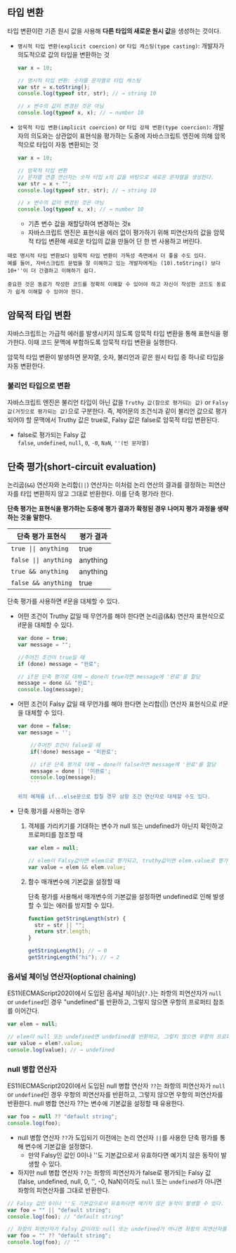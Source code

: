## 타입 변환

타입 변환이란 기존 원시 값을 사용해 **다른 타입의 새로운 원시 값**을 생성하는 것이다.

- `명시적 타입 변환(explicit coercion)` or `타입 캐스팅(type casting)`: 개발자가 의도적으로 값의 타입을 변환하는 것

  ```javascript
  var x = 10;

  // 명시적 타입 변환: 숫자를 문자열로 타입 캐스팅
  var str = x.toString();
  console.log(typeof str, str); // → string 10

  // x 변수의 값이 변경된 것은 아님
  console.log(typeof x, x); // → number 10
  ```

- `암묵적 타입 변환(implicit coercion)` or `타입 강제 변환(type coercion)`: 개발자의 의도와는 상관없이 표현식을 평가하는 도중에 자바스크립트 엔진에 의해 암목적으로 타입이 자동 변환되는 것

  ```javascript
  var x = 10;

  // 암묵적 타입 변환
  // 문자열 연결 연산자는 숫자 타입 x의 값을 바탕으로 새로운 문자열을 생성한다.
  var str = x + "";
  console.log(typeof str, str); // → string 10

  // x 변수의 값이 변경된 것은 아님
  console.log(typeof x, x); // → number 10
  ```

  - 기존 변수 값을 재할당하여 변경하는 것x
  - 자바스크립트 엔진은 표현식을 에러 없이 평가하기 위해 피연산자의 값을 암묵적 타입 변환해 새로운 타입의 값을 만들어 단 한 번 사용하고 버린다.

```
때로 명시적 타입 변환보다 암묵적 타입 변환이 가독성 측면에서 더 좋을 수도 있다.
예를 들어, 자바스크립트 문법을 잘 이해하고 있는 개발자에게는 (10).toString() 보다 10+''이 더 간결하고 이해하기 쉽다.

중요한 것은 동료가 작성한 코드를 정확히 이해할 수 있어야 하고 자신이 작성한 코드도 동료가 쉽게 이해할 수 있어야 한다.
```

## 암묵적 타입 변환

자바스크립트는 가급적 에러를 발생시키지 않도록 암묵적 타입 변환을 통해 표현식을 평가한다. 이때 코드 문맥에 부합하도록 암묵적 타입 변환을 실행한다.

암묵적 타입 변환이 발생하면 문자열, 숫자, 불리언과 같은 원시 타입 중 하나로 타입을 자동 변환한다.

### 불리언 타입으로 변환

자바스크립트 엔진은 불리언 타입이 아닌 값을 `Truthy 값(참으로 평가되는 값)` or `Falsy 값(거짓으로 평가되는 값)`으로
구분한다. 즉, 제어문의 조건식과 같이 불리언 값으로 평가되어야 할 문맥에서 Truthy 값은 true로, Falsy 값은 false로 암묵적 타입 변환된다.

- false로 평가되는 Falsy 값  
   `false`, `undefined`, `null`, `0`, `-0`, `NaN`, `''(빈 문자열)`

## 단축 평가(short-circuit evaluation)

논리곱(`&&`) 연산자와 논리합(`||`) 연산자는 이처럼 논리 연산의 결과를 결정하는 피연산자를 타입 변환하지 않고 그대로 반환한다. 이를 단축 평가라 한다.

**단축 평가는 표현식을 평가하는 도중에 평가 결과가 확정된 경우 나머지 평가 과정을 생략하는 것을 말한다.**

| 단축 평가 표현식      | 평가 결과 |
| --------------------- | --------- |
| `true \|\| anything`  | true      |
| `false \|\| anything` | anything  |
| `true && anything`    | anything  |
| `false && anything`   | true      |

단축 평가를 사용하면 if문을 대체할 수 있다.

- 어떤 조건이 Truthy 값일 때 무언가를 해야 한다면 논리곱(&&) 연산자 표현식으로 if문을 대체할 수 있다.

  ```javascript
  var done = true;
  var message = "";

  //주어진 조건이 true일 때
  if (done) message = "완료";

  // if문 단축 평가로 대체 → done이 true라면 message에 '완료'를 할당
  message = done && "완료";
  console.log(message);
  ```

- 어떤 조건이 Falsy 값일 때 무언가를 해야 한다면 논리합(||) 연산자 표현식으로 if문을 대체할 수 있다.

  ````javascript
  var done = false;
  var message = '';

      //주어진 조건이 false일 때
      if(!done) message = '미완료';

      // if문 단축 평가로 대체 → done이 false라면 message에 '완료'를 할당
      message = done || '미완료';
      console.log(message);
      ```

  위의 예제를 if...else문으로 합칠 경우 삼항 조건 연산자로 대체할 수도 있다.

  ````

- 단축 평가를 사용하는 경우

  1. 객체를 가리키기를 기대하는 변수가 null 또는 undefined가 아닌지 확인하고 프로퍼티를 참조할 때

     ```javascript
     var elem = null;

     // elem이 Falsy값이면 elem으로 평가되고, truthy값이면 elem.value로 평가된다.
     var value = elem && elem.value;
     ```

  2. 함수 매개변수에 기본값을 설정할 때

     단축 평가를 사용해서 매개변수의 기본값을 설정하면 undefined로 인해 발생할 수 있는 에러를 방지할 수 있다.

     ```javascript
     function getStringLength(str) {
       str = str || "";
       return str.length;
     }

     getStringLength(); // → 0
     getStringLength("hi"); // → 2
     ```

### 옵셔널 체이닝 연산자(optional chaining)

ES11(ECMAScript2020)에서 도입된 옵셔널 체이닝(`?.`)는 좌항의 피연산자가 `null` or `undefined`인 경우 "undefined"를 반환하고, 그렇지 않으면 우항의 프로퍼티 참조를 이어간다.

```javascript
var elem = null;

// elem이 null 또는 undefined면 undefined를 반환하고, 그렇지 않으면 우항의 프로퍼티 참조를 이어간다.
var value = elem?.value;
console.log(value); // → undefined
```

### null 병합 연산자

ES11(ECMAScript2020)에서 도입된 null 병합 연산자 `??`는 좌항의 피연산자가 `null` or `undefined`인 경우 우항의 피연산자를 반환하고, 그렇지 않으면 우항의 피연산자를 반환한다. null 병합 연산자 ??는 변수에 기본값을 설정할 때 유용한다.

```javascript
var foo = null ?? "default string";
console.log(foo);
```

- null 병합 연산자 `??`가 도입되기 이전에는 논리 연산자 `||`를 사용한 단축 평가를 통해 변수에 기본값을 설정했다.
  - 만약 Falsy인 값인 0이나 ''도 기본값으로서 유효하다면 예기치 않은 동작이 발생할 수 있다.
- 하지만 null 병합 연산자 `??`는 좌항의 피연산자가 false로 평가되는 Falsy 값(false, undefined, null, 0, '', -0, NaN)이라도 `null` 또는 `undefined`가 아니면 좌항의 피연산자를 그대로 반환한다.

```javascript
// Falsy 값인 0이나 ''도 기본값으로서 유효하다면 예기치 않은 동작이 발생할 수 있다.
var foo = "" || "default string";
console.log(foo); // "default string"

// 좌항의 피연산자가 Falsy 값이라도 null 또는 undefined가 아니면 좌항의 피연산자를 반환한다.
var foo = "" ?? "default string";
console.log(foo); // ""
```

